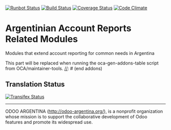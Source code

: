 [![Runbot Status](http://runbot.odoo-argentina.org/runbot/badge/flat/6/9.0.svg)](http://runbot.odoo-argentina.org/runbot/repo/github-com-odoo-argentina-account-reports-6)
[![Build Status](https://travis-ci.org/odoo-argentina/account-reports.svg?branch=9.0)](https://travis-ci.org/odoo-argentina/account-reports)
[![Coverage Status](https://coveralls.io/repos/odoo-argentina/account-reports/badge.svg?branch=9.0&service=github)](https://coveralls.io/github/odoo-argentina/account-reports?branch=9.0)
[![Code Climate](https://codeclimate.com/github/odoo-argentina/account-reports/badges/gpa.svg)](https://codeclimate.com/github/odoo-argentina/account-reports)

# Argentinian Account Reports Related Modules

Modules that extend account reporting for common needs in Argentina

[//]: # (addons)
This part will be replaced when running the oca-gen-addons-table script from OCA/maintainer-tools.
[//]: # (end addons)

Translation Status
------------------
[![Transifex Status](https://www.transifex.com/projects/p/odoo-argentina-account-reports-9-0/chart/image_png)](https://www.transifex.com/projects/p/odoo-argentina-account-reports-9-0)

----

ODOO ARGENTINA (http://odoo-argentina.org/), is a nonprofit organization whose mission is to support the collaborative development of Odoo features and promote its widespread use.
